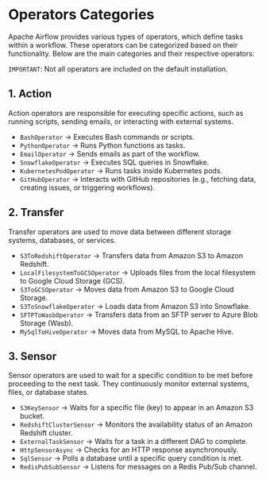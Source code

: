 # Operators Categories

Apache Airflow provides various types of operators, which define tasks within a workflow. These operators can be categorized based on their functionality. Below are the main categories and their respective operators:

`IMPORTANT`: Not all operators are included on the default installation.

## 1. Action
Action operators are responsible for executing specific actions, such as running scripts, sending emails, or interacting with external systems.

- `BashOperator` → Executes Bash commands or scripts.
- `PythonOperator` → Runs Python functions as tasks.
- `EmailOperator` → Sends emails as part of the workflow.
- `SnowflakeOperator` → Executes SQL queries in Snowflake.
- `KubernetesPodOperator` → Runs tasks inside Kubernetes pods.
- `GitHubOperator` → Interacts with GitHub repositories (e.g., fetching data, creating issues, or triggering workflows).

## 2. Transfer
Transfer operators are used to move data between different storage systems, databases, or services.

- `S3ToRedshiftOperator` → Transfers data from Amazon S3 to Amazon Redshift.
- `LocalFilesystemToGCSOperator` → Uploads files from the local filesystem to Google Cloud Storage (GCS).
- `S3ToGCSOperator` → Moves data from Amazon S3 to Google Cloud Storage.
- `S3ToSnowflakeOperator` → Loads data from Amazon S3 into Snowflake.
- `SFTPToWasbOperator` → Transfers data from an SFTP server to Azure Blob Storage (Wasb).
- `MySqlToHiveOperator` → Moves data from MySQL to Apache Hive.

## 3. Sensor
Sensor operators are used to wait for a specific condition to be met before proceeding to the next task. They continuously monitor external systems, files, or database states.

- `S3KeySensor` → Waits for a specific file (key) to appear in an Amazon S3 bucket.
- `RedshiftClusterSensor` → Monitors the availability status of an Amazon Redshift cluster.
- `ExternalTaskSensor` → Waits for a task in a different DAG to complete.
- `HttpSensorAsync` → Checks for an HTTP response asynchronously.
- `SqlSensor` → Polls a database until a specific query condition is met.
- `RedisPubSubSensor` → Listens for messages on a Redis Pub/Sub channel.

